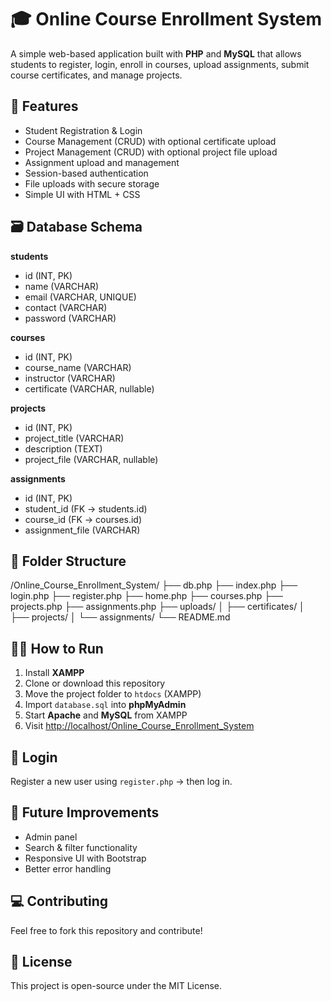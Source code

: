 # 🎓 Online Course Enrollment System

A simple web-based application built with **PHP** and **MySQL** that allows students to register, login, enroll in courses, upload assignments, submit course certificates, and manage projects.

## 🚀 Features

- Student Registration & Login
- Course Management (CRUD) with optional certificate upload
- Project Management (CRUD) with optional project file upload
- Assignment upload and management
- Session-based authentication
- File uploads with secure storage
- Simple UI with HTML + CSS

## 🗃️ Database Schema

**students**
- id (INT, PK)
- name (VARCHAR)
- email (VARCHAR, UNIQUE)
- contact (VARCHAR)
- password (VARCHAR)

**courses**
- id (INT, PK)
- course_name (VARCHAR)
- instructor (VARCHAR)
- certificate (VARCHAR, nullable)

**projects**
- id (INT, PK)
- project_title (VARCHAR)
- description (TEXT)
- project_file (VARCHAR, nullable)

**assignments**
- id (INT, PK)
- student_id (FK → students.id)
- course_id (FK → courses.id)
- assignment_file (VARCHAR)

## 📂 Folder Structure

/Online_Course_Enrollment_System/
├── db.php
├── index.php
├── login.php
├── register.php
├── home.php
├── courses.php
├── projects.php
├── assignments.php
├── uploads/
│ ├── certificates/
│ ├── projects/
│ └── assignments/
└── README.md


## 🏃‍♂️ How to Run

1. Install **XAMPP**
2. Clone or download this repository
3. Move the project folder to `htdocs` (XAMPP)
4. Import `database.sql` into **phpMyAdmin**
5. Start **Apache** and **MySQL** from XAMPP
6. Visit [http://localhost/Online_Course_Enrollment_System](http://localhost/Online_Course_Enrollment_System)

## 🔐 Login

Register a new user using `register.php` → then log in.

## 🎨 Future Improvements

- Admin panel
- Search & filter functionality
- Responsive UI with Bootstrap
- Better error handling

## 💻 Contributing

Feel free to fork this repository and contribute!

## 📄 License

This project is open-source under the MIT License.